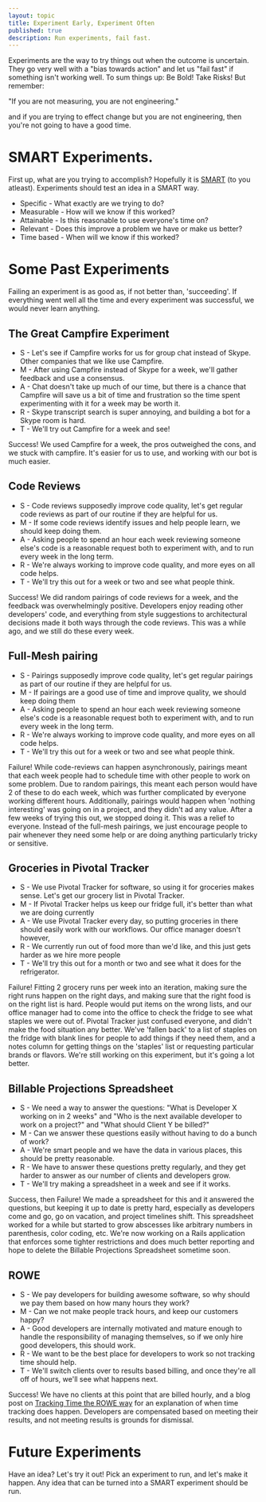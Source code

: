```yaml
---
layout: topic
title: Experiment Early, Experiment Often
published: true
description: Run experiments, fail fast.
---
```


Experiments are the way to try things out when the outcome is uncertain. They go very well with a "bias towards action" and let us "fail fast" if something isn't working well.  To sum things up: Be Bold! Take Risks! But remember:

  "If you are not measuring, you are not engineering."

and if you are trying to effect change but you are not engineering, then you're not going to have a good time.

# SMART Experiments.

First up, what are you trying to accomplish? Hopefully it is <a href="http://en.wikipedia.org/wiki/SMART_criteria">SMART</a> (to you atleast). Experiments should test an idea in a SMART way.

* Specific - What exactly are we trying to do?
* Measurable - How will we know if this worked?
* Attainable - Is this reasonable to use everyone's time on?
* Relevant - Does this improve a problem we have or make us better?
* Time based - When will we know if this worked?

# Some Past Experiments

Failing an experiment is as good as, if not better than, 'succeeding'. If everything went well all the time and every experiment was successful, we would never learn anything.

## The Great Campfire Experiment

* S - Let's see if Campfire works for us for group chat instead of Skype. Other companies that we like use Campfire.
* M - After using Campfire instead of Skype for a week, we'll gather feedback and use a consensus.
* A - Chat doesn't take up much of our time, but there is a chance that Campfire will save us a bit of time and frustration so the time spent experimenting with it for a week may be worth it.
* R - Skype transcript search is super annoying, and building a bot for a Skype room is hard.
* T - We'll try out Campfire for a week and see!

Success! We used Campfire for a week, the pros outweighed the cons, and we stuck with campfire. It's easier for us to use, and working with our bot is much easier.

## Code Reviews

* S - Code reviews supposedly improve code quality, let's get regular code reviews as part of our routine if they are helpful for us.
* M - If some code reviews identify issues and help people learn, we should keep doing them.
* A - Asking people to spend an hour each week reviewing someone else's code is a reasonable request both to experiment with, and to run every week in the long term.
* R - We're always working to improve code quality, and more eyes on all code helps.
* T - We'll try this out for a week or two and see what people think.

Success! We did random pairings of code reviews for a week, and the feedback was overwhelmingly positive. Developers enjoy reading other developers' code, and everything from style suggestions to architectural decisions made it both ways through the code reviews. This was a while ago, and we still do these every week.

## Full-Mesh pairing

* S - Pairings supposedly improve code quality, let's get regular pairings as part of our routine if they are helpful for us.
* M - If pairings are a good use of time and improve quality, we should keep doing them
* A - Asking people to spend an hour each week reviewing someone else's code is a reasonable request both to experiment with, and to run every week in the long term.
* R - We're always working to improve code quality, and more eyes on all code helps.
* T - We'll try this out for a week or two and see what people think.

Failure! While code-reviews can happen asynchronously, pairings meant that each week people had to schedule time with other people to work on some problem. Due to random pairings, this meant each person would have 2 of these to do each week, which was further complicated by everyone working different hours. Additionally, pairings would happen when 'nothing interesting' was going on in a project, and they didn't ad any value. After a few weeks of trying this out, we stopped doing it. This was a relief to everyone.  Instead of the full-mesh pairings, we just encourage people to pair whenever they need some help or are doing anything particularly tricky or sensitive.

## Groceries in Pivotal Tracker

* S - We use Pivotal Tracker for software, so using it for groceries makes sense. Let's get our grocery list in Pivotal Tracker.
* M - If Pivotal Tracker helps us keep our fridge full, it's better than what we are doing currently
* A - We use Pivotal Tracker every day, so putting groceries in there should easily work with our workflows. Our office manager doesn't however, 
* R - We currently run out of food more than we'd like, and this just gets harder as we hire more people
* T - We'll try this out for a month or two and see what it does for the refrigerator.

Failure! Fitting 2 grocery runs per week into an iteration, making sure the right runs happen on the right days, and making sure that the right food is on the right list is hard. People would put items on the wrong lists, and our office manager had to come into the office to check the fridge to see what staples we were out of.  Pivotal Tracker just confused everyone, and didn't make the food situation any better. We've 'fallen back' to a list of staples on the fridge with blank lines for people to add things if they need them, and a notes column for getting things on the 'staples' list or requesting particular brands or flavors. We're still working on this experiment, but it's going a lot better.

## Billable Projections Spreadsheet

* S - We need a way to answer the questions: "What is Developer X working on in 2 weeks" and "Who is the next available developer to work on a project?" and "What should Client Y be billed?"
* M - Can we answer these questions easily without having to do a bunch of work?
* A - We're smart people and we have the data in various places, this should be pretty reasonable.
* R - We have to answer these questions pretty regularly, and they get harder to answer as our number of clients and developers grow.
* T - We'll try making a spreadsheet in a week and see if it works.

Success, then Failure! We made a spreadsheet for this and it answered the questions, but keeping it up to date is pretty hard, especially as developers come and go, go on vacation, and project timelines shift. This spreadsheet worked for a while but started to grow abscesses like arbitrary numbers in parenthesis, color coding, etc. We're now working on a Rails application that enforces some tighter restrictions and does much better reporting and hope to delete the Billable Projections Spreadsheet sometime soon.

## ROWE

* S - We pay developers for building awesome software, so why should we pay them based on how many hours they work?
* M - Can we not make people track hours, and keep our customers happy?
* A - Good developers are internally motivated and mature enough to handle the responsibility of managing themselves, so if we only hire good developers, this should work.
* R - We want to be the best place for developers to work so not tracking time should help.
* T - We'll switch clients over to results based billing, and once they're all off of hours, we'll see what happens next.

Success! We have no clients at this point that are billed hourly, and a blog post on <a href="http://highgroove.com/articles/2011/12/15/tracking-time-the-rowe-way.html">Tracking Time the ROWE way</a> for an explanation of when time tracking does happen. Developers are compensated based on meeting their results, and not meeting results is grounds for dismissal. 

# Future Experiments

Have an idea? Let's try it out! Pick an experiment to run, and let's make it happen. Any idea that can be turned into a SMART experiment should be run.
